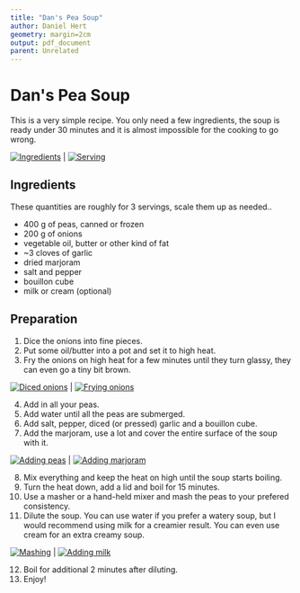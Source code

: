 ```yaml
---
title: "Dan's Pea Soup"
author: Daniel Hert
geometry: margin=2cm
output: pdf_document
parent: Unrelated
---
```


# Dan's Pea Soup

This is a very simple recipe. You only need a few ingredients, the soup is ready under 30 minutes and it is almost impossible for the cooking to go wrong.

[![](images/ingredients.jpg "Ingredients")](images/ingredients.jpg) | [![](images/serving.jpg "Serving")](images/serving.jpg)

## Ingredients

These quantities are roughly for 3 servings, scale them up as needed..

* 400 g of peas, canned or frozen
* 200 g of onions
* vegetable oil, butter or other kind of fat
* ~3 cloves of garlic
* dried marjoram
* salt and pepper
* bouillon cube
* milk or cream (optional)

## Preparation

1. Dice the onions into fine pieces.
2. Put some oil/butter into a pot and set it to high heat.
3. Fry the onions on high heat for a few minutes until they turn glassy, they can even go a tiny bit brown.

[![](images/onion_diced.jpg "Diced onions")](images/onion_diced.jpg) | [![](images/onion_fry.jpg "Frying onions")](images/onion_fry.jpg)

4. Add in all your peas.
5. Add water until all the peas are submerged.
6. Add salt, pepper, diced (or pressed) garlic and a bouillon cube.
7. Add the marjoram, use a lot and cover the entire surface of the soup with it.

[![](images/added_peas.jpg "Adding peas")](images/added_peas.jpg) | [![](images/marjoram.jpg "Adding marjoram")](images/marjoram.jpg)

8. Mix everything and keep the heat on high until the soup starts boiling.
9. Turn the heat down, add a lid and boil for 15 minutes.
10. Use a masher or a hand-held mixer and mash the peas to your prefered consistency.
11. Dilute the soup. You can use water if you prefer a watery soup, but I would recommend using milk for a creamier result. You can even use cream for an extra creamy soup.

[![](images/mash.jpg "Mashing")](images/mash.jpg) | [![](images/milk.jpg "Adding milk")](images/milk.jpg)

12. Boil for additional 2 minutes after diluting.
13. Enjoy!

